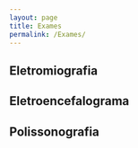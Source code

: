 ```yaml
---
layout: page
title: Exames
permalink: /Exames/
---
```


## Eletromiografia



## Eletroencefalograma




## Polissonografia

